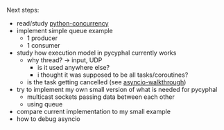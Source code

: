 Next steps:

- read/study [python-concurrency](https://realpython.com/python-concurrency/)
- implement simple queue example
  - 1 producer
  - 1 consumer
- study how execution model in pycyphal currently works
  - why thread? -> input, UDP
    - is it used anywhere else?
    - i thought it was supposed to be all tasks/coroutines?
  - is the task getting cancelled (see [asyncio-walkthrough](https://realpython.com/async-io-python/))
- try to implement my own small version of what is needed for pycyphal
  - multicast sockets passing data between each other
  - using queue
- compare current implementation to my small example
- how to debug asyncio